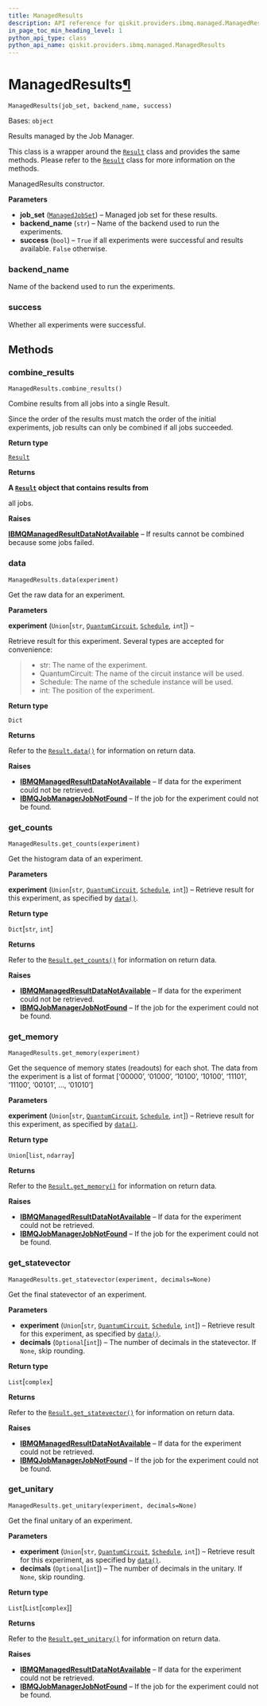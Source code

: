 ```yaml
---
title: ManagedResults
description: API reference for qiskit.providers.ibmq.managed.ManagedResults
in_page_toc_min_heading_level: 1
python_api_type: class
python_api_name: qiskit.providers.ibmq.managed.ManagedResults
---
```


# ManagedResults[¶](#managedresults "Permalink to this headline")

<span id="qiskit.providers.ibmq.managed.ManagedResults" />

`ManagedResults(job_set, backend_name, success)`

Bases: `object`

Results managed by the Job Manager.

This class is a wrapper around the [`Result`](qiskit.result.Result "qiskit.result.Result") class and provides the same methods. Please refer to the [`Result`](qiskit.result.Result "qiskit.result.Result") class for more information on the methods.

ManagedResults constructor.

**Parameters**

*   **job\_set** ([`ManagedJobSet`](qiskit.providers.ibmq.managed.ManagedJobSet "qiskit.providers.ibmq.managed.managedjobset.ManagedJobSet")) – Managed job set for these results.
*   **backend\_name** (`str`) – Name of the backend used to run the experiments.
*   **success** (`bool`) – `True` if all experiments were successful and results available. `False` otherwise.

<span id="qiskit.providers.ibmq.managed.ManagedResults.backend_name" />

### backend\_name

Name of the backend used to run the experiments.

<span id="qiskit.providers.ibmq.managed.ManagedResults.success" />

### success

Whether all experiments were successful.

## Methods

### combine\_results

<span id="qiskit.providers.ibmq.managed.ManagedResults.combine_results" />

`ManagedResults.combine_results()`

Combine results from all jobs into a single Result.

<Admonition title="Note" type="note">
  Since the order of the results must match the order of the initial experiments, job results can only be combined if all jobs succeeded.
</Admonition>

**Return type**

[`Result`](qiskit.result.Result "qiskit.result.result.Result")

**Returns**

**A [`Result`](qiskit.result.Result "qiskit.result.Result") object that contains results from**

all jobs.

**Raises**

[**IBMQManagedResultDataNotAvailable**](qiskit.providers.ibmq.managed.IBMQManagedResultDataNotAvailable "qiskit.providers.ibmq.managed.IBMQManagedResultDataNotAvailable") – If results cannot be combined because some jobs failed.

### data

<span id="qiskit.providers.ibmq.managed.ManagedResults.data" />

`ManagedResults.data(experiment)`

Get the raw data for an experiment.

**Parameters**

**experiment** (`Union`\[`str`, [`QuantumCircuit`](qiskit.circuit.QuantumCircuit "qiskit.circuit.quantumcircuit.QuantumCircuit"), [`Schedule`](qiskit.pulse.Schedule "qiskit.pulse.schedule.Schedule"), `int`]) –

Retrieve result for this experiment. Several types are accepted for convenience:

> *   str: The name of the experiment.
> *   QuantumCircuit: The name of the circuit instance will be used.
> *   Schedule: The name of the schedule instance will be used.
> *   int: The position of the experiment.

**Return type**

`Dict`

**Returns**

Refer to the [`Result.data()`](qiskit.result.Result#data "qiskit.result.Result.data") for information on return data.

**Raises**

*   [**IBMQManagedResultDataNotAvailable**](qiskit.providers.ibmq.managed.IBMQManagedResultDataNotAvailable "qiskit.providers.ibmq.managed.IBMQManagedResultDataNotAvailable") – If data for the experiment could not be retrieved.
*   [**IBMQJobManagerJobNotFound**](qiskit.providers.ibmq.managed.IBMQJobManagerJobNotFound "qiskit.providers.ibmq.managed.IBMQJobManagerJobNotFound") – If the job for the experiment could not be found.

### get\_counts

<span id="qiskit.providers.ibmq.managed.ManagedResults.get_counts" />

`ManagedResults.get_counts(experiment)`

Get the histogram data of an experiment.

**Parameters**

**experiment** (`Union`\[`str`, [`QuantumCircuit`](qiskit.circuit.QuantumCircuit "qiskit.circuit.quantumcircuit.QuantumCircuit"), [`Schedule`](qiskit.pulse.Schedule "qiskit.pulse.schedule.Schedule"), `int`]) – Retrieve result for this experiment, as specified by [`data()`](qiskit.providers.ibmq.managed.ManagedResults#data "qiskit.providers.ibmq.managed.ManagedResults.data").

**Return type**

`Dict`\[`str`, `int`]

**Returns**

Refer to the [`Result.get_counts()`](qiskit.result.Result#get_counts "qiskit.result.Result.get_counts") for information on return data.

**Raises**

*   [**IBMQManagedResultDataNotAvailable**](qiskit.providers.ibmq.managed.IBMQManagedResultDataNotAvailable "qiskit.providers.ibmq.managed.IBMQManagedResultDataNotAvailable") – If data for the experiment could not be retrieved.
*   [**IBMQJobManagerJobNotFound**](qiskit.providers.ibmq.managed.IBMQJobManagerJobNotFound "qiskit.providers.ibmq.managed.IBMQJobManagerJobNotFound") – If the job for the experiment could not be found.

### get\_memory

<span id="qiskit.providers.ibmq.managed.ManagedResults.get_memory" />

`ManagedResults.get_memory(experiment)`

Get the sequence of memory states (readouts) for each shot. The data from the experiment is a list of format \[‘00000’, ‘01000’, ‘10100’, ‘10100’, ‘11101’, ‘11100’, ‘00101’, …, ‘01010’]

**Parameters**

**experiment** (`Union`\[`str`, [`QuantumCircuit`](qiskit.circuit.QuantumCircuit "qiskit.circuit.quantumcircuit.QuantumCircuit"), [`Schedule`](qiskit.pulse.Schedule "qiskit.pulse.schedule.Schedule"), `int`]) – Retrieve result for this experiment, as specified by [`data()`](qiskit.providers.ibmq.managed.ManagedResults#data "qiskit.providers.ibmq.managed.ManagedResults.data").

**Return type**

`Union`\[`list`, `ndarray`]

**Returns**

Refer to the [`Result.get_memory()`](qiskit.result.Result#get_memory "qiskit.result.Result.get_memory") for information on return data.

**Raises**

*   [**IBMQManagedResultDataNotAvailable**](qiskit.providers.ibmq.managed.IBMQManagedResultDataNotAvailable "qiskit.providers.ibmq.managed.IBMQManagedResultDataNotAvailable") – If data for the experiment could not be retrieved.
*   [**IBMQJobManagerJobNotFound**](qiskit.providers.ibmq.managed.IBMQJobManagerJobNotFound "qiskit.providers.ibmq.managed.IBMQJobManagerJobNotFound") – If the job for the experiment could not be found.

### get\_statevector

<span id="qiskit.providers.ibmq.managed.ManagedResults.get_statevector" />

`ManagedResults.get_statevector(experiment, decimals=None)`

Get the final statevector of an experiment.

**Parameters**

*   **experiment** (`Union`\[`str`, [`QuantumCircuit`](qiskit.circuit.QuantumCircuit "qiskit.circuit.quantumcircuit.QuantumCircuit"), [`Schedule`](qiskit.pulse.Schedule "qiskit.pulse.schedule.Schedule"), `int`]) – Retrieve result for this experiment, as specified by [`data()`](qiskit.providers.ibmq.managed.ManagedResults#data "qiskit.providers.ibmq.managed.ManagedResults.data").
*   **decimals** (`Optional`\[`int`]) – The number of decimals in the statevector. If `None`, skip rounding.

**Return type**

`List`\[`complex`]

**Returns**

Refer to the [`Result.get_statevector()`](qiskit.result.Result#get_statevector "qiskit.result.Result.get_statevector") for information on return data.

**Raises**

*   [**IBMQManagedResultDataNotAvailable**](qiskit.providers.ibmq.managed.IBMQManagedResultDataNotAvailable "qiskit.providers.ibmq.managed.IBMQManagedResultDataNotAvailable") – If data for the experiment could not be retrieved.
*   [**IBMQJobManagerJobNotFound**](qiskit.providers.ibmq.managed.IBMQJobManagerJobNotFound "qiskit.providers.ibmq.managed.IBMQJobManagerJobNotFound") – If the job for the experiment could not be found.

### get\_unitary

<span id="qiskit.providers.ibmq.managed.ManagedResults.get_unitary" />

`ManagedResults.get_unitary(experiment, decimals=None)`

Get the final unitary of an experiment.

**Parameters**

*   **experiment** (`Union`\[`str`, [`QuantumCircuit`](qiskit.circuit.QuantumCircuit "qiskit.circuit.quantumcircuit.QuantumCircuit"), [`Schedule`](qiskit.pulse.Schedule "qiskit.pulse.schedule.Schedule"), `int`]) – Retrieve result for this experiment, as specified by [`data()`](qiskit.providers.ibmq.managed.ManagedResults#data "qiskit.providers.ibmq.managed.ManagedResults.data").
*   **decimals** (`Optional`\[`int`]) – The number of decimals in the unitary. If `None`, skip rounding.

**Return type**

`List`\[`List`\[`complex`]]

**Returns**

Refer to the [`Result.get_unitary()`](qiskit.result.Result#get_unitary "qiskit.result.Result.get_unitary") for information on return data.

**Raises**

*   [**IBMQManagedResultDataNotAvailable**](qiskit.providers.ibmq.managed.IBMQManagedResultDataNotAvailable "qiskit.providers.ibmq.managed.IBMQManagedResultDataNotAvailable") – If data for the experiment could not be retrieved.
*   [**IBMQJobManagerJobNotFound**](qiskit.providers.ibmq.managed.IBMQJobManagerJobNotFound "qiskit.providers.ibmq.managed.IBMQJobManagerJobNotFound") – If the job for the experiment could not be found.

